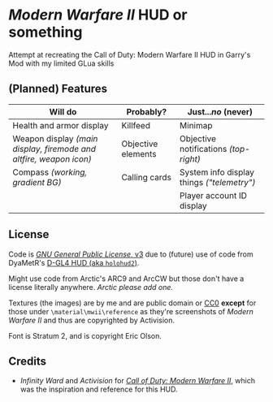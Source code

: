 # *Modern Warfare II* HUD or something
Attempt at recreating the Call of Duty: Modern Warfare II HUD in Garry's Mod with my limited GLua skills

## (Planned) Features

|Will do|Probably?|Just...*no* (never)|
|---|---|---|
|Health and armor display|Killfeed|Minimap|
|Weapon display *(main display, firemode and altfire, weapon icon)*|Objective elements|Objective notifications *(top-right)*|
|Compass *(working, gradient BG)*|Calling cards|System info display things *("telemetry")*|
| | |Player account ID display

## License
Code is [*GNU General Public License*, v3](https://github.com/UnderSet/re-gm-mw2022hud/blob/main/LICENSE) due to (future) use of code from DyaMetR's [D-GL4 HUD (aka `holohud2`)](https://github.com/DyaMetR/holohud2).

Might use code from Arctic's ARC9 and ArcCW but those don't have a license literally anywhere. *Arctic please add one.*

Textures (the images) are by me and are public domain or [CC0](https://creativecommons.org/publicdomain/zero/1.0/) **except** for those under `\material\mwii\reference` as they're screenshots of *Modern Warfare II* and thus are copyrighted by Activision.

Font is Stratum 2, and is copyright Eric Olson.

## Credits
- *Infinity Ward* and *Activision* for [*Call of Duty: Modern Warfare II*](https://www.callofduty.com/store/games/modernwarfare2), which was the inspiration and reference for this HUD.
